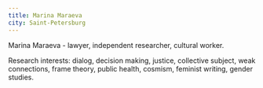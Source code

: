 ```yaml
---
title: Marina Maraeva
city: Saint-Petersburg
---
```


Marina Maraeva - lawyer, independent researcher, cultural worker. 

Research interests: dialog, decision making, justice, collective subject, weak connections, frame theory, public health, cosmism, feminist writing, gender studies.
